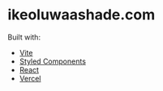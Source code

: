 # ikeoluwaashade.com

Built with:

- [Vite](https://vitejs.dev/guide/) 
- [Styled Components](https://styled-components.com/)
- [React](https://react.dev/)
- [Vercel](https://vercel.com/)
